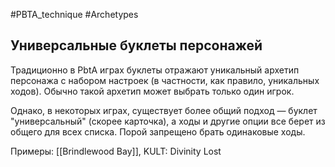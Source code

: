 #PBTA_technique #Archetypes  
## Универсальные буклеты персонажей

Традиционно в PbtA играх буклеты отражают уникальный архетип персонажа с набором настроек (в частности, как правило, уникальных ходов). 
Обычно такой архетип может выбрать только один игрок. 

Однако, в некоторых играх, существует более общий подход  — буклет "универсальный" (скорее карточка), а ходы и другие опции все берет из общего для всех списка. Порой запрещено брать одинаковые ходы.

Примеры: [[Brindlewood Bay]], KULT: Divinity Lost

